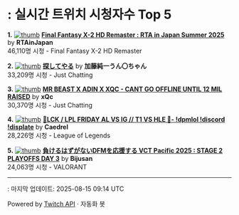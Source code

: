 # : 실시간 트위치 시청자수 Top 5

**1.** [![thumb](https://static-cdn.jtvnw.net/previews-ttv/live_user_rtainjapan-320x180.jpg)](https://twitch.tv/RTAinJapan)
**[Final Fantasy X-2 HD Remaster : RTA in Japan Summer 2025](https://twitch.tv/RTAinJapan)** by **RTAinJapan**<br>46,110명 시청  - Final Fantasy X-2 HD Remaster

**2.** [![thumb](https://static-cdn.jtvnw.net/previews-ttv/live_user_kato_junichi0817-320x180.jpg)](https://twitch.tv/加藤純一うん〇ちゃん)
**[探してやる](https://twitch.tv/加藤純一うん〇ちゃん)** by **加藤純一うん〇ちゃん**<br>33,209명 시청  - Just Chatting

**3.** [![thumb](https://static-cdn.jtvnw.net/previews-ttv/live_user_xqc-320x180.jpg)](https://twitch.tv/xQc)
**[MR BEAST X ADIN X XQC - CANT GO OFFLINE UNTIL 12 MIL RAISED](https://twitch.tv/xQc)** by **xQc**<br>30,370명 시청  - Just Chatting

**4.** [![thumb](https://static-cdn.jtvnw.net/previews-ttv/live_user_caedrel-320x180.jpg)](https://twitch.tv/Caedrel)
**[🔴LCK / LPL FRIDAY AL VS IG // T1 VS HLE 🔴-  !dpmlol !discord !displate](https://twitch.tv/Caedrel)** by **Caedrel**<br>28,226명 시청  - League of Legends

**5.** [![thumb](https://static-cdn.jtvnw.net/previews-ttv/live_user_bijusan-320x180.jpg)](https://twitch.tv/Bijusan)
**[負けるはずがないDFMを応援する VCT Pacific 2025 : STAGE 2 PLAYOFFS DAY 3](https://twitch.tv/Bijusan)** by **Bijusan**<br>24,063명 시청  - VALORANT


---
: 마지막 업데이트: 2025-08-15 09:14 UTC

Powered by [Twitch API](https://dev.twitch.tv/docs/api/reference) · 자동화 봇